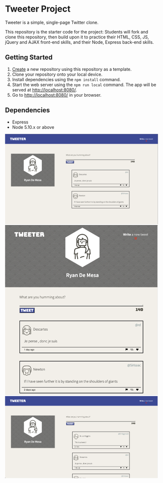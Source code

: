 # Tweeter Project

Tweeter is a simple, single-page Twitter clone.

This repository is the starter code for the project: Students will fork and clone this repository, then build upon it to practice their HTML, CSS, JS, jQuery and AJAX front-end skills, and their Node, Express back-end skills.

## Getting Started

1. [Create](https://docs.github.com/en/repositories/creating-and-managing-repositories/creating-a-repository-from-a-template) a new repository using this repository as a template.
2. Clone your repository onto your local device.
3. Install dependencies using the `npm install` command.
3. Start the web server using the `npm run local` command. The app will be served at <http://localhost:8080/>.
4. Go to <http://localhost:8080/> in your browser.

## Dependencies

- Express
- Node 5.10.x or above

!["Screenshot of homepage"](https://github.com/RyanDeMesa/tweeter/blob/master/screenshots/homepage.png?raw=true)
!["Screenshot of tablet view"](https://github.com/RyanDeMesa/tweeter/blob/master/screenshots/tablet-view.png?raw=true)
!["Screenshot with new tweet"](https://github.com/RyanDeMesa/tweeter/blob/master/screenshots/new-tweet.png?raw=true)
